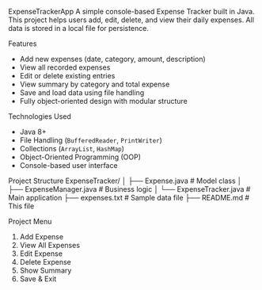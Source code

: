ExpenseTrackerApp
A simple console-based Expense Tracker built in Java. This project helps users add, edit, delete, and view their daily expenses. All data is stored in a local file for persistence.

Features
- Add new expenses (date, category, amount, description)
- View all recorded expenses
- Edit or delete existing entries
- View summary by category and total expense
- Save and load data using file handling
- Fully object-oriented design with modular structure


Technologies Used
- Java 8+
- File Handling (`BufferedReader`, `PrintWriter`)
- Collections (`ArrayList`, `HashMap`)
- Object-Oriented Programming (OOP)
- Console-based user interface

Project Structure
ExpenseTracker/
│ ├── Expense.java # Model class
│ ├── ExpenseManager.java # Business logic
│ └── ExpenseTracker.java # Main application
├── expenses.txt # Sample data file
├── README.md # This file


Project Menu
1. Add Expense
2. View All Expenses
3. Edit Expense
4. Delete Expense
5. Show Summary
6. Save & Exit
